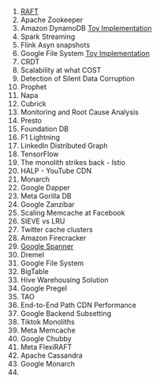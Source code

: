 
1. [RAFT](https://github.com/souraavv/whitepapers-and-books/blob/main/whitepapers/raft.md)
2. Apache Zookeeper
3. Amazon DynamoDB [Toy Implementation](https://github.com/souraavv/Amazon-Dynamo-CS)
4. Spark Streaming
5. Flink Asyn snapshots
6. Google File System [Toy Implementation](https://github.com/souraavv/Half-Baked-GFS)
7. CRDT
8. Scalability at what COST
9. Detection of Silent Data Corruption
10. Prophet
11. Napa
12. Cubrick
13. Monitoring and Root Cause Analysis
14. Presto
15. Foundation DB
16. F1 Lightning
17. LinkedIn Distributed Graph
18. TensorFlow
19. The monolith strikes back - Istio
20. HALP - YouTube CDN
21. Monarch
22. Google Dapper
23. Meta Gorilla DB
24. Google Zanzibar
25. Scaling Memcache at Facebook
26. SIEVE vs LRU
27. Twitter cache clusters 
28. Amazon Firecracker
29. [Google Spanner](https://github.com/souraavv/whitepapers-and-books/blob/main/whitepapers/google-spanner.md) 
30. Dremel
31. Google File System
32. BigTable
33. Hive Warehousing Solution
34. Google Pregel
35. TAO
36. End-to-End Path CDN Performance
37. Google Backend Subsetting
38. Tiktok Monoliths
39. Meta Memcache
40. Google Chubby 
41. Meta FlexiRAFT
42. Apache Cassandra
43. Google Monarch
44. 
